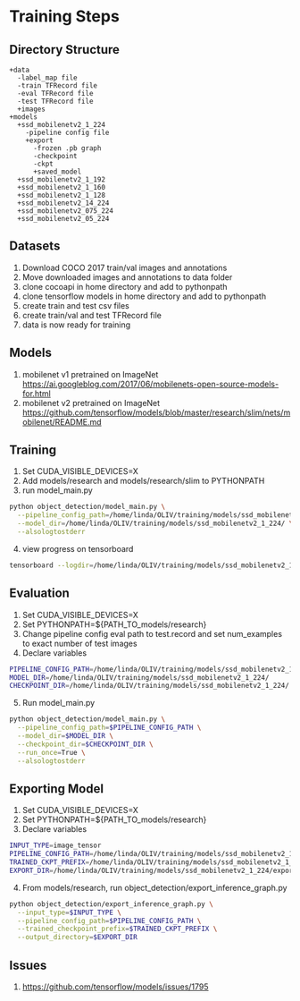 # Training Steps

## Directory Structure
```
+data
  -label_map file
  -train TFRecord file
  -eval TFRecord file
  -test TFRecord file
  +images
+models
  +ssd_mobilenetv2_1_224
    -pipeline config file
    +export
      -frozen .pb graph
      -checkpoint
      -ckpt
      +saved_model
  +ssd_mobilenetv2_1_192
  +ssd_mobilenetv2_1_160
  +ssd_mobilenetv2_1_128
  +ssd_mobilenetv2_14_224
  +ssd_mobilenetv2_075_224
  +ssd_mobilenetv2_05_224
```

## Datasets
1. Download COCO 2017 train/val images and annotations
2. Move downloaded images and annotations to data folder
3. clone cocoapi in home directory and add to pythonpath
4. clone tensorflow models in home directory and add to pythonpath
5. create train and test csv files
6. create train/val and test TFRecord file
7. data is now ready for training

## Models
1. mobilenet v1 pretrained on ImageNet
https://ai.googleblog.com/2017/06/mobilenets-open-source-models-for.html
2. mobilenet v2 pretrained on ImageNet https://github.com/tensorflow/models/blob/master/research/slim/nets/mobilenet/README.md

## Training
1. Set CUDA_VISIBLE_DEVICES=X
2. Add models/research and models/research/slim to PYTHONPATH
3. run model_main.py
```sh
python object_detection/model_main.py \
  --pipeline_config_path=/home/linda/OLIV/training/models/ssd_mobilenetv2_1_224/pipeline.config \
  --model_dir=/home/linda/OLIV/training/models/ssd_mobilenetv2_1_224/ \
  --alsologtostderr
```
4. view progress on tensorboard
```sh
tensorboard --logdir=/home/linda/OLIV/training/models/ssd_mobilenetv2_1_224/
```

## Evaluation
1. Set CUDA_VISIBLE_DEVICES=X
2. Set PYTHONPATH=${PATH_TO_models/research}
3. Change pipeline config eval path to test.record and set num_examples to exact number of test images
4. Declare variables
```sh
PIPELINE_CONFIG_PATH=/home/linda/OLIV/training/models/ssd_mobilenetv2_1_224/pipeline.config
MODEL_DIR=/home/linda/OLIV/training/models/ssd_mobilenetv2_1_224/
CHECKPOINT_DIR=/home/linda/OLIV/training/models/ssd_mobilenetv2_1_224/
```
5. Run model_main.py
```sh
python object_detection/model_main.py \
  --pipeline_config_path=$PIPELINE_CONFIG_PATH \
  --model_dir=$MODEL_DIR \
  --checkpoint_dir=$CHECKPOINT_DIR \
  --run_once=True \
  --alsologtostderr
```

## Exporting Model
1. Set CUDA_VISIBLE_DEVICES=X
2. Set PYTHONPATH=${PATH_TO_models/research}
3. Declare variables
```sh
INPUT_TYPE=image_tensor
PIPELINE_CONFIG_PATH=/home/linda/OLIV/training/models/ssd_mobilenetv2_1_224/pipeline.config
TRAINED_CKPT_PREFIX=/home/linda/OLIV/training/models/ssd_mobilenetv2_1_224/model.ckpt-300000
EXPORT_DIR=/home/linda/OLIV/training/models/ssd_mobilenetv2_1_224/export/ssd_mobilenetv2_1_224_300000
```
4. From models/research, run object_detection/export_inference_graph.py
```sh
python object_detection/export_inference_graph.py \
  --input_type=$INPUT_TYPE \
  --pipeline_config_path=$PIPELINE_CONFIG_PATH \
  --trained_checkpoint_prefix=$TRAINED_CKPT_PREFIX \
  --output_directory=$EXPORT_DIR
```

## Issues
1. https://github.com/tensorflow/models/issues/1795
